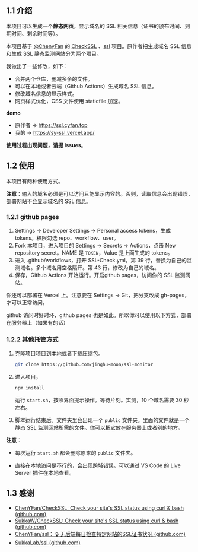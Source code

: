 ## 1.1 介绍

本项目可以生成一个**静态网页**，显示域名的 SSL 相关信息（证书的颁布时间、到期时间、剩余时间等）。

本项目基于 [@ChenyFan](https://github.com/chenyfan) 的 [CheckSSL](https://github.com/chenyfan/CheckSSL) 、[ssl](https://github.com/chenyfan/ssl) 项目。原作者把生成域名 SSL 信息和生成 SSL 静态监测网站分为两个项目。

我做出了一些修改，如下：

- 合并两个仓库，删减多余的文件。
- 可以在本地或者云端（Github Actions）生成域名 SSL 信息。
- 修改域名信息的显示样式。
- 网页样式优化，CSS 文件使用 staticfile 加速。

**demo**

- 原作者 → https://ssl.cyfan.top 
- 我的 → https://sy-ssl.vercel.app/ 

**使用过程出现问题，请提 Issues**。

## 1.2 使用

本项目有两种使用方式。

**注意**：输入的域名必须是可以访问且能显示内容的。否则，读取信息会出现错误，部署网站不会显示域名的 SSL 信息。

### 1.2.1 github pages

1. Settings → Developer Settings → Personal access tokens，生成 tokens。权限勾选 repo、workflow、user。
2. Fork 本项目，进入项目的 Settings → Secrets → Actions，点击 New repository secret。NAME 是 `TOKEN`，Value 是上面生成的 tokens。
3. 进入 .github/workflows，打开 SSL-Check.yml。第 39 行，替换为自己的监测域名。多个域名用空格隔开。第 43 行，修改为自己的域名。
4. 保存，Github Actions 开始运行。开启github pages，访问你的 SSL 监测网站。

你还可以部署在 Vercel 上。注意要在 Settings → Git，把分支改成 gh-pages，才可以正常访问。

github 访问时好时坏，github pages 也是如此。所以你可以使用以下方式，部署在服务器上（如果有的话）

### 1.2.2 其他托管方式

1. 克隆项目项目到本地或者下载压缩包。

   ``` bash
   git clone https://github.com/jinghu-moon/ssl-monitor
   ```

2. 进入项目，

   ```bash
   npm install
   ```

   运行 `start.sh`，按照界面提示操作。等待片刻。实测，10 个域名需要 30 秒左右。

3. 脚本运行结束后。文件夹里会出现一个 `public` 文件夹。里面的文件就是一个静态 SSL 监测网站所需的文件。你可以把它放在服务器上或者别的地方。


**注意**：

- 每次运行 `start.sh` 都会删除原来的 `public` 文件夹。

- 直接在本地访问是不行的，会出现跨域错误。可以通过 VS Code 的 Live Server 插件在本地查看。


## 1.3 感谢

- [ChenYFan/CheckSSL: Check your site's SSL status using curl & bash (github.com)](https://github.com/chenyfan/CheckSSL) 
- [SukkaW/CheckSSL: Check your site's SSL status using curl & bash (github.com)](https://github.com/SukkaW/CheckSSL) 
- [ChenYFan/ssl： 🔒 无后端每日检查特定网站的SSL证书状况 (github.com)](https://github.com/chenyfan/ssl) 
- [SukkaLab/ssl (github.com)](https://github.com/SukkaLab/ssl) 

